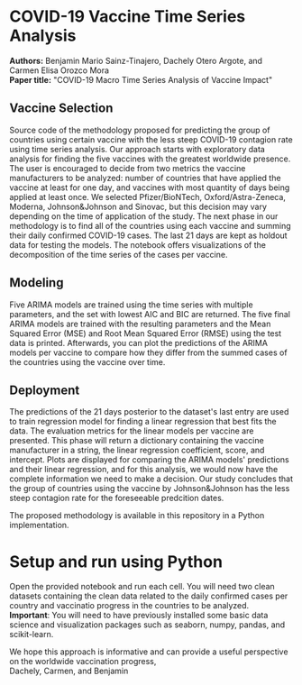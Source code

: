 # COVID-19 Vaccine Time Series Analysis
**Authors:** Benjamin Mario Sainz-Tinajero, Dachely Otero Argote, and Carmen Elisa Orozco Mora  
**Paper title:** "COVID-19 Macro Time Series Analysis of Vaccine Impact"

## Vaccine Selection
Source code of the methodology proposed for predicting the group of countries using certain vaccine with the less steep COVID-19 contagion rate using time series analysis. Our approach starts with exploratory data analysis for finding the five vaccines with the greatest worldwide presence. The user is encouraged to decide from two metrics the vaccine manufacturers to be analyzed: number of countries that have applied the vaccine at least for one day, and vaccines with most quantity of days being applied at least once. We selected Pfizer/BioNTech, Oxford/Astra-Zeneca, Moderna, Johnson&Johnson and Sinovac, but this decision may vary depending on the time of application of the study. The next phase in our methodology is to find all of the countries using each vaccine and summing their daily confirmed COVID-19 cases. The last 21 days are kept as holdout data for testing the models. The notebook offers visualizations of the decomposition of the time series of the cases per vaccine.

## Modeling
Five ARIMA models are trained using the time series with multiple parameters, and the set with lowest AIC and BIC are returned. The five final ARIMA models are trained with the resulting parameters and the Mean Squared Error (MSE) and Root Mean Squared Error (RMSE) using the test data is printed. Afterwards, you can plot the predictions of the ARIMA models per vaccine to compare how they differ from the summed cases of the countries using the vaccine over time.

## Deployment
The predictions of the 21 days posterior to the dataset's last entry are used to train regression model for finding a linear regression that best fits the data. The evaluation metrics for the linear models per vaccine are presented. This phase will return a dictionary containing the vaccine manufacturer in a string, the linear regression coefficient, score, and intercept. Plots are displayed for comparing the ARIMA models' predictions and their linear regression, and for this analysis, we would now have the complete information we need to make a decision. Our study concludes that the group of countries using the vaccine by Johnson&Johnson has the less steep contagion rate for the foreseeable predcition dates.

The proposed methodology is available in this repository in a Python implementation.

# Setup and run using Python
Open the provided notebook and run each cell. You will need two clean datasets containing the clean data related to the daily confirmed cases per country and vaccinatio progress in the countries to be analyzed.  
**Important**: You will need to have previously installed some basic data science and visualization packages such as seaborn, numpy, pandas, and scikit-learn.

We hope this approach is informative and can provide a useful perspective on the worldwide vaccination progress,  
Dachely, Carmen, and Benjamin 
